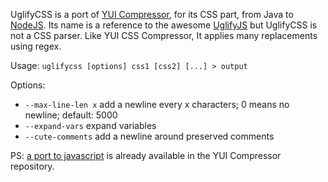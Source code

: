 UglifyCSS is a port of [YUI Compressor](https://github.com/yui/yuicompressor), for its CSS part, from Java to [NodeJS](http://nodejs.org). Its name is a reference to the awesome [UglifyJS](https://github.com/mishoo/UglifyJS) but UglifyCSS is not a CSS parser. Like YUI CSS Compressor, It applies many replacements using regex.

Usage: `uglifycss [options] css1 [css2] [...] > output`

Options:

* `--max-line-len x` add a newline every x characters; 0 means no newline; default: 5000
* `--expand-vars` expand variables
* `--cute-comments` add a newline around preserved comments

PS: [a port to javascript](https://github.com/yui/yuicompressor/blob/master/ports/js/cssmin.js) is already available in the YUI Compressor repository.
